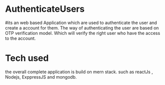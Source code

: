 # AuthenticateUsers
#its an web based Application which are used to authenticate the user and create a account for them.
The way of authenticating the user are based on OTP verification model.
Which will verify the right user who have the access to the account.


# Tech used 
the overall complete application is build on mern stack.
such as reactJs , Nodejs, ExppressJS and mongodb.
